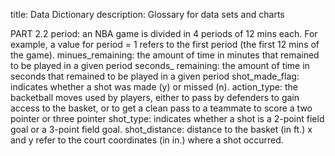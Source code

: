 title: Data Dictionary
description: Glossary for data sets and charts

PART 2.2
period: an NBA game is divided in 4 periods of 12 mins each. For example, a value for period = 1 refers to the first period (the first 12 mins of the game).
minues_remaining: the amount of time in minutes that remained to be played in a given period
seconds_ remaining: the amount of time in seconds that remained to be played in a given period
shot_made_flag: indicates whether a shot was made (y) or missed (n).
action_type: the backetball moves used by players, either to pass by defenders to gain access to the basket, or to get a clean pass to a teammate to score a two pointer or three pointer
shot_type: indicates whether a shot is a 2-point field goal or a 3-point field goal.
shot_distance: distance to the basket (in ft.)
x and y refer to the court coordinates (in in.) where a shot occurred.